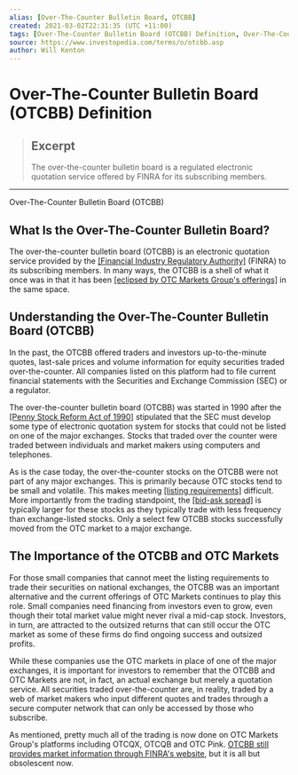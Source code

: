 ```yaml
---
alias: [Over-The-Counter Bulletin Board, OTCBB]
created: 2021-03-02T22:31:35 (UTC +11:00)
tags: [Over-The-Counter Bulletin Board (OTCBB) Definition, Over-The-Counter Bulletin Board (OTCBB)]
source: https://www.investopedia.com/terms/o/otcbb.asp
author: Will Kenton
---
```


# Over-The-Counter Bulletin Board (OTCBB) Definition

> ## Excerpt
> The over-the-counter bulletin board is a regulated electronic quotation service offered by FINRA for its subscribing members.

---

Over-The-Counter Bulletin Board (OTCBB)
## What Is the Over-The-Counter Bulletin Board?

The over-the-counter bulletin board (OTCBB) is an electronic quotation service provided by the [[Financial Industry Regulatory Authority]](https://www.investopedia.com/terms/f/finra.asp) (FINRA) to its subscribing members. In many ways, the OTCBB is a shell of what it once was in that it has been [[eclipsed by OTC Markets Group's offerings]](https://www.investopedia.com/articles/investing/070513/otcbb-and-otc-markets-group.asp) in the same space.

## Understanding the Over-The-Counter Bulletin Board (OTCBB)

In the past, the OTCBB offered traders and investors up-to-the-minute quotes, last-sale prices and volume information for equity securities traded over-the-counter. All companies listed on this platform had to file current financial statements with the Securities and Exchange Commission (SEC) or a regulator.

The over-the-counter bulletin board (OTCBB) was started in 1990 after the [[Penny Stock Reform Act of 1990]](https://www.investopedia.com/terms/p/penny-stock-reform-act.asp) stipulated that the SEC must develop some type of electronic quotation system for stocks that could not be listed on one of the major exchanges. Stocks that traded over the counter were traded between individuals and market makers using computers and telephones.

As is the case today, the over-the-counter stocks on the OTCBB were not part of any major exchanges. This is primarily because OTC stocks tend to be small and volatile. This makes meeting [[listing requirements]](https://www.investopedia.com/terms/l/listingrequirements.asp) difficult. More importantly from the trading standpoint, the [[bid-ask spread]](https://www.investopedia.com/terms/b/bid-askspread.asp) is typically larger for these stocks as they typically trade with less frequency than exchange-listed stocks. Only a select few OTCBB stocks successfully moved from the OTC market to a major exchange.

## The Importance of the OTCBB and OTC Markets

For those small companies that cannot meet the listing requirements to trade their securities on national exchanges, the OTCBB was an important alternative and the current offerings of OTC Markets continues to play this role. Small companies need financing from investors even to grow, even though their total market value might never rival a mid-cap stock. Investors, in turn, are attracted to the outsized returns that can still occur the OTC market as some of these firms do find ongoing success and outsized profits.

While these companies use the OTC markets in place of one of the major exchanges, it is important for investors to remember that the OTCBB and OTC Markets are not, in fact, an actual exchange but merely a quotation service. All securities traded over-the-counter are, in reality, traded by a web of market makers who input different quotes and trades through a secure computer network that can only be accessed by those who subscribe.

As mentioned, pretty much all of the trading is now done on OTC Markets Group's platforms including OTCQX, OTCQB and OTC Pink. [OTCBB still provides market information through FINRA's website](http://www.finra.org/industry/otcbb/otc-bulletin-board-otcbb), but it is all but obsolescent now.
